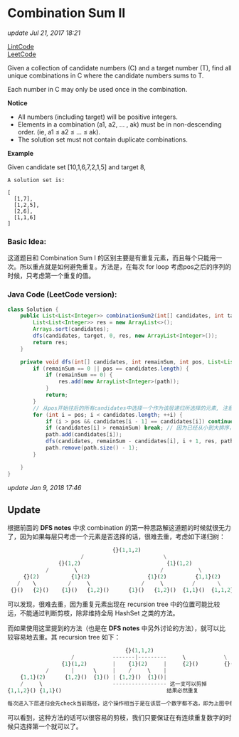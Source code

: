 # Combination Sum II

_update Jul 21, 2017 18:21_

[LintCode](http://www.lintcode.com/en/problem/combination-sum-ii/)  
[LeetCode](https://leetcode.com/problems/combination-sum-ii/description/)

Given a collection of candidate numbers \(C\) and a target number \(T\), find all unique combinations in C where the candidate numbers sums to T.

Each number in C may only be used once in the combination.

**Notice**

* All numbers \(including target\) will be positive integers.
* Elements in a combination \(a1, a2, … , ak\) must be in non-descending order. \(ie, a1 ≤ a2 ≤ … ≤ ak\).
* The solution set must not contain duplicate combinations.

**Example**

Given candidate set \[10,1,6,7,2,1,5\] and target 8,

```text
A solution set is:

[
  [1,7],
  [1,2,5],
  [2,6],
  [1,1,6]
]
```

### Basic Idea:

这道题目和 Combination Sum I 的区别主要是有重复元素，而且每个只能用一次。所以重点就是如何避免重复。方法是，在每次 for loop 考虑pos之后的序列的时候，只考虑第一个重复的值。

### Java Code \(LeetCode version\):

```java
class Solution {
    public List<List<Integer>> combinationSum2(int[] candidates, int target) {
        List<List<Integer>> res = new ArrayList<>();
        Arrays.sort(candidates);
        dfs(candidates, target, 0, res, new ArrayList<Integer>());
        return res;
    }

    private void dfs(int[] candidates, int remainSum, int pos, List<List<Integer>> res, List<Integer> path) {
        if (remainSum == 0 || pos == candidates.length) {
            if (remainSum == 0) {
                res.add(new ArrayList<Integer>(path));
            }
            return;
        }
        // 从pos开始往后的所有candidates中选择一个作为该层递归所选择的元素, 注意去重，只选择重复元素序列的第一个
        for (int i = pos; i < candidates.length; ++i) {
            if (i > pos && candidates[i - 1] == candidates[i]) continue; // 去重
            if (candidates[i] > remainSum) break; // 因为已经从小到大排序，如果 ith 不满足，后面都不满足
            path.add(candidates[i]);
            dfs(candidates, remainSum - candidates[i], i + 1, res, path); // 注意下一层的 pos 是 i+ 1
            path.remove(path.size() - 1);
        }

    }
}
```

_update Jan 9, 2018 17:46_

## Update

根据前面的 **DFS notes** 中求 combination 的第一种思路解这道题的时候就很无力了，因为如果每层只考虑一个元素是否选择的话，很难去重，考虑如下递归树：

```python
                                 {}(1,1,2)
                       /                         \
                {}(1,2)                           {1}(1,2)
            /        \                          /           \
     {}(2)          {1}(2)                  {1}(2)         {1,1}(2)
   /    \          /     \                /     \         /       \
 {}()   {2}()    {1}()   {1,2}()      {1}()   {1,2}()  {1,1}()  {1,1,2}()
```

可以发现，很难去重，因为重复元素出现在 recursion tree 中的位置可能比较远，不能通过判断剪枝，除非维持全局 HashSet 之类的方法。

而如果使用这里提到的方法（也是在 **DFS notes** 中另外讨论的方法），就可以比较容易地去重。其 recursion tree 如下：

```python
                                     {}(1,1,2)
                    /            -------|---------     \            \
                 {1}(1,2)        |    {1}(2)     |     {2}()        {}()
            /       |      \     |    /     \    | 
    {1,1}(2)      {1,2}()  {1}() | {1,2}()  {1}()|
    /     \                      ----------------- 这一支可以剪掉
{1,1,2}() {1,1}()                                 结果必然重复

每次进入下层递归会先check当前路径，这个操作相当于是在该层一个数字都不选，即为上图中每层的空元素。
```

可以看到，这种方法的话可以很容易的剪枝，我们只要保证在有连续重复数字的时候只选择第一个就可以了。


